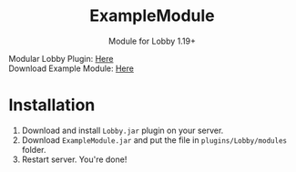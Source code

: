 <!--suppress HtmlDeprecatedAttribute -->
<div align="center">
<div>
    <h1>ExampleModule</h1>
    <p>Module for Lobby 1.19+<p>
</div>
</div>

Modular Lobby Plugin: [Here](https://github.com/teraprath/Lobby)
<br>
Download Example Module: [Here](https://github.com/teraprath/ExampleModule/releases/latest)

# Installation
1. Download and install `Lobby.jar` plugin on your server.
2. Download `ExampleModule.jar` and put the file in `plugins/Lobby/modules` folder.
3. Restart server. You're done!
